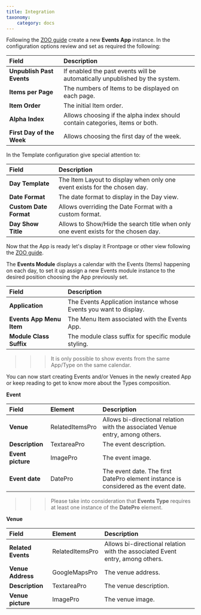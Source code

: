 ```yaml
---
title: Integration
taxonomy:
    category: docs
---
```


Following the [ZOO guide](http://www.yootheme.com/zoo/documentation/getting-started/create-a-new-app-instance) create a new **Events App** instance. In the configuration options review and set as required the following:

| Field       | Description |
| :---------- | :---------- |
| **Unpublish Past Events** | If enabled the past events will be automatically unpublished by the system. |
| **Items per Page** | The numbers of Items to be displayed on each page. |
| **Item Order** | The initial Item order. |
| **Alpha Index** | Allows choosing if the alpha index should contain categories, items or both. |
| **First Day of the Week** | Allows choosing the first day of the week. |

In the Template configuration give special attention to:

| Field       | Description |
| :---------- | :---------- |
| **Day Template** | The Item Layout to display when only one event exists for the chosen day. |
| **Date Format** | The date format to display in the Day view. |
| **Custom Date Format** | Allows overriding the Date Format with a custom format. |
| **Day Show Title** | Allows to Show/Hide the search title when only one event exists for the chosen day. |

Now that the App is ready let's display it Frontpage or other view following the [ZOO guide](http://www.yootheme.com/zoo/documentation/getting-started/how-to-create-a-joomla-menu-link).

The **Events Module** displays a calendar with the Events (Items) happening on each day, to set it up assign a new Events module instance to the desired position choosing the App previously set.

| Field       | Description |
| :---------- | :---------- |
| **Application** | The Events Application instance whose Events you want to display. |
| **Events App Menu Item** | The Menu Item associated with the Events App. |
| **Module Class Suffix** | The module class suffix for specific module styling. |

>>> It is only possible to show events from the same App/Type on the same calendar.

You can now start creating Events and/or Venues in the newly created App or keep reading to get to know more about the Types composition.

**Event**

| Field       | Element | Description |
| :---------- | :---------- | :---------- |
| **Venue** | RelatedItemsPro | Allows bi-directional relation with the associated Venue entry, among others. |
| **Description** | TextareaPro | The event description. |
| **Event picture** | ImagePro | The event image. |
| **Event date** | DatePro | The event date. The first DatePro element instance is considered as the event date. |

>>> Please take into consideration that **Events Type** requires at least one instance of the **DatePro** element.

**Venue**

| Field       | Element | Description |
| :---------- | :---------- | :---------- |
| **Related Events** | RelatedItemsPro | Allows bi-directional relation with the associated Event entry, among others. |
| **Venue Address** | GoogleMapsPro | The venue address. |
| **Description** | TextareaPro | The venue description. |
| **Venue picture** | ImagePro | The venue image. |
